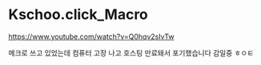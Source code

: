 # Kschoo.click_Macro

https://www.youtube.com/watch?v=Q0hqv2sIvTw

메크로 쓰고 있었는데
컴퓨터 고장 나고 호스팅 만료돼서 포기했습니다
감일중 ㅎㅇㅌ
